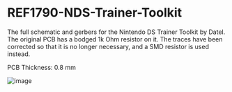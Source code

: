 # REF1790-NDS-Trainer-Toolkit
The full schematic and gerbers for the Nintendo DS Trainer Toolkit by Datel. The original PCB has a bodged 1k Ohm resistor on it. The traces have been corrected so that it is no longer necessary, and a SMD resistor is used instead.

PCB Thickness: 0.8 mm

![image](https://github.com/Modman/REF1790-NDS-Trainer-Toolkit/blob/main/REF1790.png)
